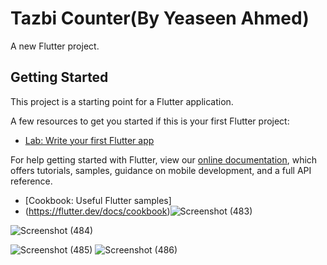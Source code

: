 # Tazbi Counter(By Yeaseen Ahmed)

A new Flutter project.

## Getting Started

This project is a starting point for a Flutter application.

A few resources to get you started if this is your first Flutter project:

- [Lab: Write your first Flutter app](https://flutter.dev/docs/get-started/codelab)


For help getting started with Flutter, view our
[online documentation](https://flutter.dev/docs), which offers tutorials,
samples, guidance on mobile development, and a full API reference.
- [Cookbook: Useful Flutter samples]
- (https://flutter.dev/docs/cookbook)![Screenshot (483)](https://user-images.githubusercontent.com/92775489/153657870-57b94fe7-926f-4a32-a73e-f4fcf12e2a9d.png)

![Screenshot (484)](https://user-images.githubusercontent.com/92775489/153657873-d0064f48-9c23-49fb-9ae8-a90dc1cd7e2b.png)


![Screenshot (485)](https://user-images.githubusercontent.com/92775489/153657891-009de250-93d0-4aaa-8346-d712ac1dee4a.png)
![Screenshot (486)](https://user-images.githubusercontent.com/92775489/153657896-c8b15e4c-ab52-4d87-ad96-5d581a46e952.png)

